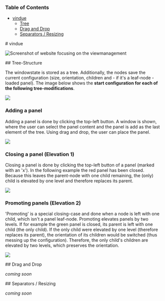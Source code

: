 ### Table of Contents
* [vindue](#vindue)
	* [Tree](#TreeStructure)
	* [Drag and Drop](#DnD)
	* [Separators / Resizing](#Separator)

<a name="vindue" />
# vindue

![Screenshot of website focusing on the viewmanagement ](https://github.com/j-moeller/dsl-angular2/blob/8a2e86b7bba9c0746cc02cd6e3e880761e8ad913/documentation/assets/tree.png)

<a name="TreeStructure" />
## Tree-Structure

The windowstate is stored as a tree. Additionally, the nodes save the current configuration (size, orientation, children and - if it's a leaf-node - loaded panel). The image below shows the **start configuration for each of the following tree-modifications**.

![](https://github.com/j-moeller/dsl-angular2/blob/a7d2d985f67169ad80f78d9c796ce09e25c929ad/documentation/assets/basic-tree.png)

### Adding a panel

Adding a panel is done by clicking the top-left button. A window is shown, where the user can select the panel content and the panel is add as the last element of the tree. Using drag and drop, the user can place the panel.

![](https://github.com/j-moeller/dsl-angular2/blob/a7d2d985f67169ad80f78d9c796ce09e25c929ad/documentation/assets/add-tree.png)

### Closing a panel (Elevation 1)

Closing a panel is done by clicking the top-left button of a panel (marked with an 'x'). In the following example the red panel has been closed. Because this leaves the parent-node with one child remaining, the (only) child is elevated by one level and therefore replaces its parent.

![](https://github.com/j-moeller/dsl-angular2/blob/a7d2d985f67169ad80f78d9c796ce09e25c929ad/documentation/assets/close-tree.png)

### Promoting panels (Elevation 2)

'Promoting' is a special closing-case and done when a node is left with one child, which isn't a panel leaf-node. Promoting elevates panels by two levels. If for example the green panel is closed, its parent is left with one child (the only child). If the only child were elevated by one level (therefore replaces its parent), the orientation of its children would be switched (thus messing up the configuration). Therefore, the only child's children are elevated by two levels, which preserves the orientation.

![](https://github.com/j-moeller/dsl-angular2/blob/a7d2d985f67169ad80f78d9c796ce09e25c929ad/documentation/assets/promote-tree.png)

<a name="DnD" />
## Drag and Drop

_coming soon_

<a name="Separator" />
## Separators / Resizing

_coming soon_
